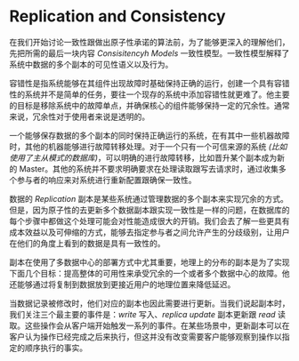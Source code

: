 # Replication and Consistency

在我们开始讨论一致性跟做出原子性承诺的算法前，为了能够更深入的理解他们，先把所需的最后一块内容 *Consisitencyh Models* 一致性模型。一致性模型解释了系统中数据的多个副本的可见性语义以及行为。

容错性是指系统能够在其组件出现故障时基础保持正确的运行，创建一个具有容错性的系统并不是简单的任务，要往一个现存的系统中添加容错性就更难了。他主要的目标是移除系统中的故障单点，并确保核心的组件能够保持一定的冗余性。通常来说，冗余性对于使用者来说是透明的。

一个能够保存数据的多个副本的同时保持正确运行的系统，在有其中一些机器故障时，其他的机器能够进行故障转移处理。对于一个只有一个可信来源的系统 *(比如使用了主从模式的数据库)*，可以明确的进行故障转移，比如晋升某个副本成为新的 Master。其他的系统并不要求明确要求在处理读取跟写去请求时，通过收集多个参与者的响应来对系统进行重新配置跟确保一致性。

数据的 *Replication* 副本是某些系统通过管理数据的多个副本来实现冗余的方式。但是，因为原子性的去更新多个数据副本跟实现一致性是一样的问题，在数据库的每个步骤中都做这个处理可能会对性能造成很大的开销。我们会去了解一些更具有成本效益以及可伸缩的方式，能够去指定参与者之间允许产生的分歧级别，让用户在他们的角度上看到的数据是具有一致性的。

副本在使用了多数据中心的部署方式中尤其重要，地理上的分布的副本是为了实现下面几个目标：提高整体的可用性来承受冗余的一个或者多个数据中心的故障。他还能够通过将复制到数据放到更接近用户的地理位置来降低延迟。

当数据记录被修改时，他们对应的副本也因此需要进行更新。当我们说起副本时，我们关注三个最主要的事件是：*write* 写入、*replica update* 副本更新跟 *read* 读取。这些操作会从客户端开始触发一系列的事件。在某些场景中，更新副本可以在客户认为操作已经完成之后来执行，但这并没有改变需要客户能够观察到操作以指定的顺序执行的事实。